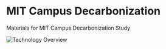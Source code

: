 # MIT Campus Decarbonization
Materials for MIT Campus Decarbonization Study

![Technology Overview](./figures/mit-campus-decarb.drawio.png)
